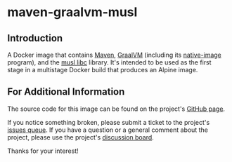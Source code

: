 # maven-graalvm-musl

## Introduction

A Docker image that contains [Maven](https://maven.apache.org/), [GraalVM](https://www.graalvm.org/) (including its [native-image](https://www.graalvm.org/reference-manual/native-image/) program), and the [musl libc](https://musl.libc.org/) library. It's intended to be used as the first stage in a multistage Docker build that produces an Alpine image.

## For Additional Information

The source code for this image can be found on the project's [GitHub page](https://github.com/ksclarke/maven-graalvm-musl).

If you notice something broken, please submit a ticket to the project's [issues queue](https://github.com/ksclarke/maven-graalvm-musl/issues). If you have a question or a general comment about the project, please use the project's [discussion board](https://github.com/ksclarke/maven-graalvm-musl/discussions).

Thanks for your interest!
